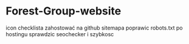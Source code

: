# Forest-Group-website

icon
checklista
zahostować na github
sitemapa
poprawic robots.txt
po hostingu sprawdzic seochecker i szybkosc